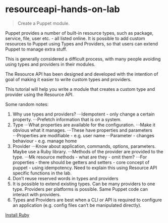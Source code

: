 # resourceapi-hands-on-lab
> Create a Puppet module.

Puppet provides a number of built-in resource types, such as package, service, file, user etc. - all listed online. It is possible to add custom resources to Puppet using Types and Providers, so that users can extend Puppet to manage extra stuff.

This is generally considered a difficult process, with many people avoiding using types and providers in their modules.

The Resource API has been designed and developed with the intention of goal of making it easier to write custom types and providers.

This tutorial will help you write a module that creates a custom type and provider using the Resource API.

Some random notes:

1. Why use types and providers?
⋅⋅⋅Idempotent - only change a certain property.
⋅⋅⋅Prefetch information that is on a system.
2. Type
⋅⋅⋅What properties are available for the configuration.
⋅⋅⋅Make it obvious what it manages.
⋅⋅⋅These have properties and parameters
⋅⋅⋅Properties are modifiable - e.g. user name
⋅⋅⋅Parameter - changes behaviour - e.g. manage home
3. Provider
⋅⋅⋅Know about application, commands, options, parameters. Maybe use a Ruby library.
⋅⋅⋅Methods of the provider are provided to the type.
⋅⋅⋅Mk resource methods - what are they - omit them?
⋅⋅⋅For properties - there should be getters and setters - core concept of puppet - using idempotency. Need to explain this using Resource API specific functions in the lab.
4. Don’t reuse reserved words in types and providers
5. It is possible to extend existing types. Can be many providers to one type. Providers per platforms is possible. Same Puppet code can interact with providers.
6. Types and Providers are best when a CLI or API is required to configure an application (e.g. config files can’t be manipulated directly).

[Install Ruby](./1-install-ruby)
